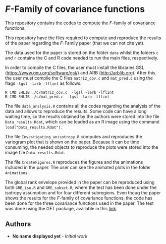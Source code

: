 # _F_-Family of covariance functions
This repository contains the codes to compute the _F_-family of covariance functions.

This repository have the files required to compute and reproduce the results of the paper regarding the _F_-Family paper (that we can not cite yet). 

The data used for the paper is stored on the folder `data` whilst the folders `c` and `r` contains the C and R code needed to run the main files, respectively.

In order to compile the C files, the user must install the libraries GSL (https://www.gnu.org/software/gsl/) and ARB (http://arblib.org). After this, the user must compile the C files `matriz_cov.c` and `mat_pred.c` using the flags  `-lgsl -larb -lflint` as follows:

```
R CMD SHLIB ./c/matriz_cov.c  -lgsl -larb -lflint
R CMD SHLIB ./c/mat_pred.c  -lgsl -larb -lflint
```

The file `data_analysis.R` contains all the codes regarding the analysis of the data and allows to reproduce the results. Some code can have a long waiting time, so the results obtained by the authors were stored into the file `Data_results.Rdat`, which can be loaded as an R image using the command `load("Data_results.Rdat")`.

The file `Investigating_anisotropy.R` computes and reproduces the variogram plot that is shown on the paper. Because it can be time consuming, the needed objects to reproduce the plots were stored into the image file `Data_results.Rdat`.

The file `CreateFigures.R` reproduces the figures and the animations included in the paper. The user can see the animated plots in the folder `Animations`.

The global rank envelope provided in the paper can be reproduced using both `GRE_iso.R` and `GRE_subset.R`, where the test has been done under the isotropy assumption and for four different subregions. Even thoug the paper shows the results for the _F_-family of covariance functions, the code has been done for the three covariance functions used in the paper. The test was done using the GET package, available in this [link](https://github.com/myllym/GET/blob/master/R/GET-package.r).

## Authors

* **No name displayed yet** - *Initial work*
